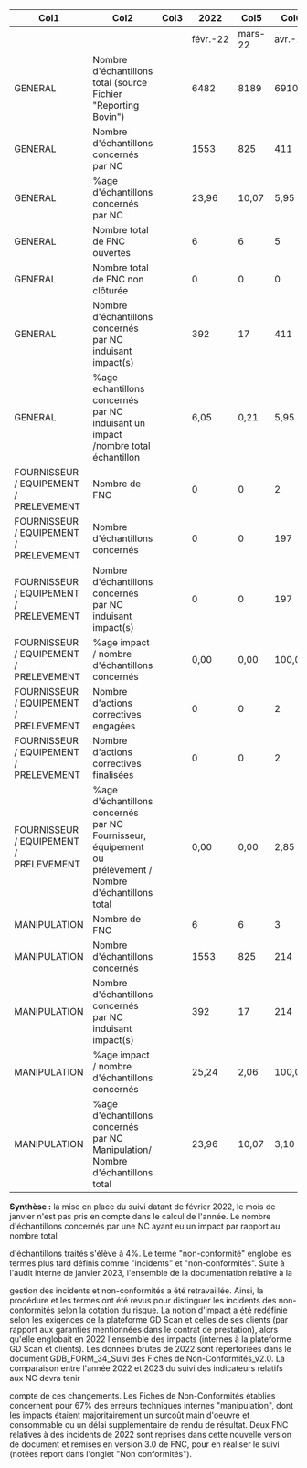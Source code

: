 |Col1|Col2|Col3|2022|Col5|Col6|Col7|Col8|Col9|Col10|Col11|Col12|Col13|Col14|Col15|
|---|---|---|---|---|---|---|---|---|---|---|---|---|---|---|
||||févr.-22|mars-22|avr.-22|mai-22|juin-22|juil.-22|août-22|sept.-22|oct.-22|nov.-22|déc.-22|TOTAL|
|GENERAL|Nombre d'échantillons total (source Fichier<br>"Reporting Bovin")||6482|8189|6910|4220|4224|2387|2298|3836|4219|4213|6515|53493|
|GENERAL|Nombre d'échantillons concernés par NC||1553|825|411|960|2|19|0|98|52|992|689|5601|
|GENERAL|%age d'échantillons concernés par NC||23,96|10,07|5,95|22,75|0,05|0,80|0,00|2,55|1,23|23,55|10,58|10,47|
|GENERAL|Nombre total de FNC ouvertes||6|6|5|2|1|3|0|2|5|8|4|42|
|GENERAL|Nombre total de FNC non clôturée||0|0|0|0|0|0|0|2|0|0|0|2|
|GENERAL|Nombre d'échantillons concernés par NC induisant<br>impact(s)||392|17|411|192|2|3|0|98|52|992|17|2176|
|GENERAL|%age echantillons concernés par NC induisant un<br>impact /nombre total échantillon||6,05|0,21|5,95|4,55|0,05|0,13|0,00|2,55|1,23|23,55|0,26|4,07|
|FOURNISSEUR / EQUIPEMENT / PRELEVEMENT|Nombre de FNC||0|0|2|0|1|1|0|1|2|5|2|14|
|FOURNISSEUR / EQUIPEMENT / PRELEVEMENT|Nombre d'échantillons concernés||0|0|197|0|2|0|0|2|26|792|679|1698|
|FOURNISSEUR / EQUIPEMENT / PRELEVEMENT|Nombre d'échantillons concernés par NC induisant<br>impact(s)||0|0|197|0|2|0|0|2|26|792|7|1026|
|FOURNISSEUR / EQUIPEMENT / PRELEVEMENT|%age impact / nombre d'échantillons concernés||0,00|0,00|100,00|0,00|100,00|0,00|0,00|100,00|100,00|100,00|1,03|60,42|
|FOURNISSEUR / EQUIPEMENT / PRELEVEMENT|Nombre d'actions correctives engagées||0|0|2|0|1|1|0|1|2|4|2|13|
|FOURNISSEUR / EQUIPEMENT / PRELEVEMENT|Nombre d'actions correctives finalisées||0|0|2|0|0|0|0|0|2|2|2|8|
|FOURNISSEUR / EQUIPEMENT / PRELEVEMENT|%age d'échantillons concernés par NC Fournisseur,<br>équipement ou prélèvement / Nombre<br>d'échantillons total||0,00|0,00|2,85|0,00|0,05|0,00|0,00|0,05|0,62|18,80|10,42|3,17|
|MANIPULATION|Nombre de FNC||6|6|3|2|0|2|0|1|3|3|2|28|
|MANIPULATION|Nombre d'échantillons concernés||1553|825|214|960|0|19|0|96|36|200|10|3913|
|MANIPULATION|Nombre d'échantillons concernés par NC induisant<br>impact(s)||392|17|214|192|0|19|0|96|36|200|10|1176|
|MANIPULATION|%age impact / nombre d'échantillons concernés||25,24|2,06|100,00|20,00|0,00|100,00|0,00|100,00|100,00|100,00|100,00|30,05|
|MANIPULATION|%age d'échantillons concernés par NC<br>Manipulation/ Nombre d'échantillons total||23,96|10,07|3,10|22,75|0,00|0,80|0,00|2,50|0,85|4,75|0,15|2,20|


**Synthèse :** la mise en place du suivi datant de février 2022, le mois de janvier n'est pas pris en compte dans le calcul de l'année. Le nombre d'échantillons concernés par une NC ayant eu un impact par rapport au nombre total

d'échantillons traités s'élève à 4%. Le terme "non-conformité" englobe les termes plus tard définis comme "incidents" et "non-conformités". Suite à l'audit interne de janvier 2023, l'ensemble de la documentation relative à la

gestion des incidents et non-conformités a été retravaillée. Ainsi, la procédure et les termes ont été revus pour distinguer les incidents des non-conformités selon la cotation du risque. La notion d'impact a été redéfinie selon les
exigences de la plateforme GD Scan et celles de ses clients (par rapport aux garanties mentionnées dans le contrat de prestation), alors qu'elle englobait en 2022 l'ensemble des impacts (internes à la plateforme GD Scan et
clients). Les données brutes de 2022 sont répertoriées dans le document GDB_FORM_34_Suivi des Fiches de Non-Conformités_v2.0. La comparaison entre l'année 2022 et 2023 du suivi des indicateurs relatifs aux NC devra tenir

compte de ces changements. Les Fiches de Non-Conformités établies concernent pour 67% des erreurs techniques internes "manipulation", dont les impacts étaient majoritairement un surcoût main d'oeuvre et consommable
ou un délai supplémentaire de rendu de résultat. Deux FNC relatives à des incidents de 2022 sont reprises dans cette nouvelle version de document et remises en version 3.0 de FNC, pour en réaliser le suivi (notées report dans
l'onglet "Non conformités").

